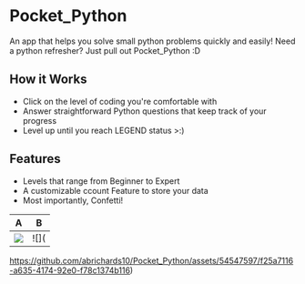 # Pocket_Python

An app that helps you solve small python problems quickly and easily! Need a python refresher? Just pull out Pocket_Python :D

## How it Works

- Click on the level of coding you're comfortable with
- Answer straightforward Python questions that keep track of your progress
- Level up until you reach LEGEND status >:\)

## Features

- Levels that range from Beginner to Expert
- A customizable ccount Feature to store your data 
- Most importantly, Confetti!
  


A|B
--|--
![]([https://example.com/a.gif](https://github.com/abrichards10/Pocket_Python/assets/54547597/33f11493-a34f-4807-b276-5de1fe5d50ec))|![](
https://github.com/abrichards10/Pocket_Python/assets/54547597/f25a7116-a635-4174-92e0-f78c1374b116)






